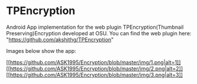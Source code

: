 # TPEncryption

Android App implementation for the web plugin TPEncryption(Thumbnail Preserving)Encryption developed at OSU.
You can find the web plugin here: "https://github.com/akshithg/TPEncryption"

Images below show the app:

[[https://github.com/ASK1995/Encryption/blob/master/img/1.png|alt=1]]
[[https://github.com/ASK1995/Encryption/blob/master/img/2.png|alt=2]]
[[https://github.com/ASK1995/Encryption/blob/master/img/3.png|alt=3]]



